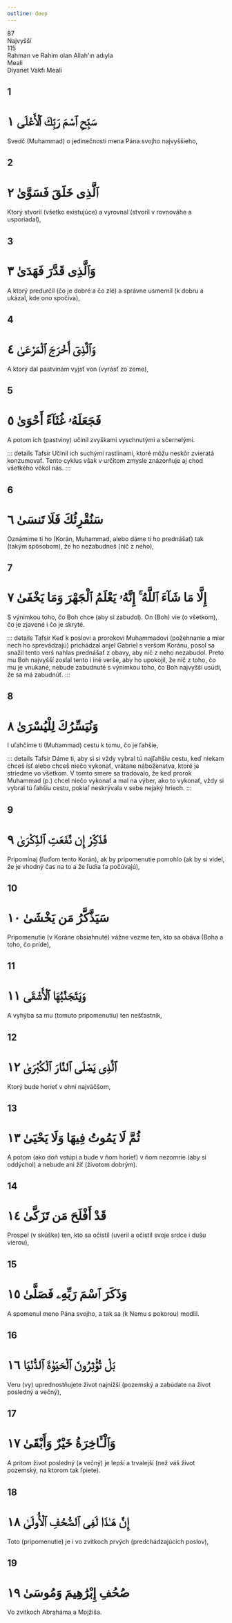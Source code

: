 ```yaml
---
outline: deep
---
```


<!--CHAPTER INTRO-->
<div class="chapter-title-wrapper">
<div class="chapter-title">87</div>
<div class="chapter-title-slovak">Najvyšší</div>
<div class="chapter-opening">115</div>
<div class="chapter-opening-slovak">Rahman ve Rahim olan Allah'ın adıyla</div>
</div>

<div class="intro2-wrapper">
<div class="chapter-info-wrapper">
<div class="chapter-info-translation">Meali</div>
<div class="chapter-info-name">Diyanet Vakfı Meali</div>
</div>

</div>

## 1

<!-- CHAPTER NUMBERS -->
<Badge type="info" text="87:1" class="badge" />
<div>
<div class="main-verse" >
<!-- ARABIC -->
<h1 class="verse-arabic">سَبِّحِ ٱسْمَ رَبِّكَ ٱلْأَعْلَى ١</h1>
</div>
<!-- TÜRKÇE -->
<p>Svedč (Muhammad) o jedinečnosti mena Pána svojho najvyššieho,</p>
</div>
<div class="break"></div>

## 2

<!-- CHAPTER NUMBERS -->
<Badge type="info" text="87:2" class="badge" />
<div>
<div class="main-verse" >
<!-- ARABIC -->
<h1 class="verse-arabic">ٱلَّذِى خَلَقَ فَسَوَّىٰ ٢</h1>
</div>
<!-- TÜRKÇE -->
<p>Ktorý stvoril (všetko existujúce) a vyrovnal (stvoril v rovnováhe a usporiadal),</p>
</div>

<div class="break"></div>

## 3

<!-- CHAPTER NUMBERS -->
<Badge type="info" text="87:3" class="badge" />
<div>
<div class="main-verse" >
<!-- ARABIC -->
<h1 class="verse-arabic">وَٱلَّذِى قَدَّرَ فَهَدَىٰ ٣</h1>
</div>
<!-- TÜRKÇE -->
<p>A ktorý predurčil (čo je dobré a čo zlé) a správne usmernil (k dobru a ukázal, kde ono spočíva),</p>
</div>

<div class="break"></div>

## 4

<!-- CHAPTER NUMBERS -->
<Badge type="info" text="87:4" class="badge" />
<div>
<div class="main-verse" >
<!-- ARABIC -->
<h1 class="verse-arabic">وَٱلَّذِىٓ أَخْرَجَ ٱلْمَرْعَىٰ ٤</h1>
</div>
<!-- TÜRKÇE -->
<p>A ktorý dal pastvinám vyjsť von (vyrásť zo zeme),</p>
</div>

<div class="break"></div>

## 5

<!-- CHAPTER NUMBERS -->
<Badge type="info" text="87:5" class="badge" />
<div>
<div class="main-verse" >
<!-- ARABIC -->
<h1 class="verse-arabic">فَجَعَلَهُۥ غُثَآءً أَحْوَىٰ ٥</h1>
</div>
<!-- TÜRKÇE -->
<p>A potom ich (pastviny) učinil zvyškami vyschnutými a sčernelými.</p>
</div>
<!-- TAFSIR -->

::: details Tafsir
Učinil ich suchými rastlinami, ktoré môžu neskôr zvieratá konzumovať. Tento cyklus však v určitom zmysle znázorňuje aj chod všetkého vôkol nás.
:::

<div class="break"></div>

## 6

<!-- CHAPTER NUMBERS -->
<Badge type="info" text="87:6" class="badge" />
<div>
<div class="main-verse" >
<!-- ARABIC -->
<h1 class="verse-arabic">سَنُقْرِئُكَ فَلَا تَنسَىٰ ٦</h1>
</div>
<!-- TÜRKÇE -->
<p>Oznámime ti ho (Korán, Muhammad, alebo dáme ti ho prednášať) tak (takým spôsobom), že ho nezabudneš (nič z neho),</p>
</div>
<div class="break"></div>

## 7

<!-- CHAPTER NUMBERS -->
<Badge type="info" text="87:7" class="badge" />
<div>
<div class="main-verse" >
<!-- ARABIC -->
<h1 class="verse-arabic">إِلَّا مَا شَآءَ ٱللَّهُ ۚ إِنَّهُۥ يَعْلَمُ ٱلْجَهْرَ وَمَا يَخْفَىٰ ٧</h1>
</div>
<!-- TÜRKÇE -->
<p>S výnimkou toho, čo Boh chce (aby si zabudol). On (Boh) vie (o všetkom), čo je zjavené i čo je skryté.</p>
</div>
<!-- TAFSIR -->

::: details Tafsir
Keď k poslovi a prorokovi Muhammadovi (požehnanie a mier nech ho sprevádzajú) prichádzal anjel Gabriel s veršom Koránu, posol sa snažil tento verš nahlas prednášať z obavy, aby nič z neho nezabudol. Preto mu Boh najvyšší zoslal tento i iné verše, aby ho upokojil, že nič z toho, čo mu je vnukané, nebude zabudnuté s výnimkou toho, čo Boh najvyšší usúdi, že sa má zabudnúť.
:::

<div class="break"></div>

## 8

<!-- CHAPTER NUMBERS -->
<Badge type="info" text="87:8" class="badge" />
<div>
<div class="main-verse" >
<!-- ARABIC -->
<h1 class="verse-arabic">وَنُيَسِّرُكَ لِلْيُسْرَىٰ ٨</h1>
</div>
<!-- TÜRKÇE -->
<p>I uľahčíme ti (Muhammad) cestu k tomu, čo je ľahšie,</p>
</div>
<!-- TAFSIR -->

::: details Tafsir
Dáme ti, aby si si vždy vybral tú najľahšiu cestu, keď niekam chceš ísť alebo chceš niečo vykonať, vrátane náboženstva, ktoré je striedme vo všetkom. V tomto smere sa tradovalo, že keď prorok Muhammad (p.) chcel niečo vykonať a mal na výber, ako to vykonať, vždy si vybral tú ľahšiu cestu, pokiaľ neskrývala v sebe nejaký hriech.
:::

<div class="break"></div>

## 9

<!-- CHAPTER NUMBERS -->
<Badge type="info" text="87:9" class="badge" />
<div>
<div class="main-verse" >
<!-- ARABIC -->
<h1 class="verse-arabic">فَذَكِّرْ إِن نَّفَعَتِ ٱلذِّكْرَىٰ ٩</h1>
</div>
<!-- TÜRKÇE -->
<p>Pripomínaj (ľuďom tento Korán), ak by pripomenutie pomohlo (ak by si videl, že je vhodný čas na to a že ľudia ťa počúvajú),</p>
</div>

<div class="break"></div>

## 10

<!-- CHAPTER NUMBERS -->
<Badge type="info" text="87:10" class="badge" />
<div>
<div class="main-verse" >
<!-- ARABIC -->
<h1 class="verse-arabic">سَيَذَّكَّرُ مَن يَخْشَىٰ ١٠</h1>
</div>
<!-- TÜRKÇE -->
<p>Pripomenutie (v Koráne obsiahnuté) vážne vezme ten, kto sa obáva (Boha a toho, čo príde),</p>
</div>

<div class="break"></div>

## 11

<!-- CHAPTER NUMBERS -->
<Badge type="info" text="87:11" class="badge" />
<div>
<div class="main-verse" >
<!-- ARABIC -->
<h1 class="verse-arabic">وَيَتَجَنَّبُهَا ٱلْأَشْقَى ١١</h1>
</div>
<!-- TÜRKÇE -->
<p>A vyhýba sa mu (tomuto pripomenutiu) ten nešťastník,</p>
</div>

<div class="break"></div>

## 12

<!-- CHAPTER NUMBERS -->
<Badge type="info" text="87:12" class="badge" />
<div>
<div class="main-verse" >
<!-- ARABIC -->
<h1 class="verse-arabic">ٱلَّذِى يَصْلَى ٱلنَّارَ ٱلْكُبْرَىٰ ١٢</h1>
</div>
<!-- TÜRKÇE -->
<p>Ktorý bude horieť v ohni najväčšom,</p>
</div>
<div class="break"></div>

## 13

<!-- CHAPTER NUMBERS -->
<Badge type="info" text="87:13" class="badge" />
<div>
<div class="main-verse" >
<!-- ARABIC -->
<h1 class="verse-arabic">ثُمَّ لَا يَمُوتُ فِيهَا وَلَا يَحْيَىٰ ١٣</h1>
</div>
<!-- TÜRKÇE -->
<p>A potom (ako doň vstúpi a bude v ňom horieť) v ňom nezomrie (aby si oddýchol) a nebude ani žiť (životom dobrým).</p>
</div>

<div class="break"></div>

## 14

<!-- CHAPTER NUMBERS -->
<Badge type="info" text="87:14" class="badge" />
<div>
<div class="main-verse" >
<!-- ARABIC -->
<h1 class="verse-arabic">قَدْ أَفْلَحَ مَن تَزَكَّىٰ ١٤</h1>
</div>
<!-- TÜRKÇE -->
<p>Prospel (v skúške) ten, kto sa očistil (uveril a očistil svoje srdce i dušu vierou),</p>
</div>
<div class="break"></div>

## 15

<!-- CHAPTER NUMBERS -->
<Badge type="info" text="87:15" class="badge" />
<div>
<div class="main-verse" >
<!-- ARABIC -->
<h1 class="verse-arabic">وَذَكَرَ ٱسْمَ رَبِّهِۦ فَصَلَّىٰ ١٥</h1>
</div>
<!-- TÜRKÇE -->
<p>A spomenul meno Pána svojho, a tak sa (k Nemu s pokorou) modlil.</p>
</div>

<div class="break"></div>

## 16

<!-- CHAPTER NUMBERS -->
<Badge type="info" text="87:16" class="badge" />
<div>
<div class="main-verse" >
<!-- ARABIC -->
<h1 class="verse-arabic">بَلْ تُؤْثِرُونَ ٱلْحَيَوٰةَ ٱلدُّنْيَا ١٦</h1>
</div>
<!-- TÜRKÇE -->
<p>Veru (vy) uprednostňujete život najnižší (pozemský a zabúdate na život posledný a večný),</p>
</div>
<div class="break"></div>

## 17

<!-- CHAPTER NUMBERS -->
<Badge type="info" text="87:17" class="badge" />
<div>
<div class="main-verse" >
<!-- ARABIC -->
<h1 class="verse-arabic">وَٱلْـَٔاخِرَةُ خَيْرٌ وَأَبْقَىٰ ١٧</h1>
</div>
<!-- TÜRKÇE -->
<p>A pritom život posledný (a večný) je lepší a trvalejší (než váš život pozemský, na ktorom tak ľpiete).</p>
</div>
<div class="break"></div>

## 18

<!-- CHAPTER NUMBERS -->
<Badge type="info" text="87:18" class="badge" />
<div>
<div class="main-verse" >
<!-- ARABIC -->
<h1 class="verse-arabic">إِنَّ هَـٰذَا لَفِى ٱلصُّحُفِ ٱلْأُولَىٰ ١٨</h1>
</div>
<!-- TÜRKÇE -->
<p>Toto (pripomenutie) je i vo zvitkoch prvých (predchádzajúcich poslov),</p>
</div>

<div class="break"></div>

## 19

<!-- CHAPTER NUMBERS -->
<Badge type="info" text="87:19" class="badge" />
<div>
<div class="main-verse" >
<!-- ARABIC -->
<h1 class="verse-arabic">صُحُفِ إِبْرَٰهِيمَ وَمُوسَىٰ ١٩</h1>
</div>
<!-- TÜRKÇE -->
<p>Vo zvitkoch Abraháma a Mojžiša.</p>
</div>
